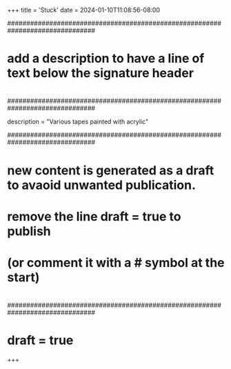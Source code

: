 +++
title = 'Stuck'
date = 2024-01-10T11:08:56-08:00

###############################################################################
# 
# add a description to have a line of text below the signature header
# 
###############################################################################

description = "Various tapes painted with acrylic"

###############################################################################
# 
# new content is generated as a draft to avaoid unwanted publication.
# remove the line draft = true to publish
# (or comment it with a # symbol at the start)
# 
###############################################################################

# draft = true

+++
